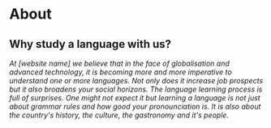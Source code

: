 <h1>About</h1>
<h2> Why study a language with us?</h2>

<p> <i> At [website name] we believe that in the face of globalisation and advanced technology, it is becoming more and more imperative to understand one or more languages. Not only does it increase job prospects but it also broadens your social horizons. The language learning process is full of surprises. One might not expect it but learning a language is not just about grammar rules and how good your pronounciation is. It is also about the country's history, the culture, the gastronomy and it's people. </i> </p>
